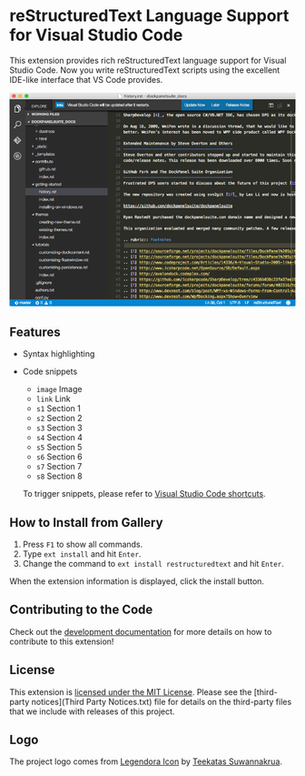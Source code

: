 # reStructuredText Language Support for Visual Studio Code

This extension provides rich reStructuredText language support for Visual Studio Code.
Now you write reStructuredText scripts using the excellent IDE-like interface
that VS Code provides.

![reStructuredText in Visual Studio Code](images/vscode.png)

## Features

- Syntax highlighting
- Code snippets
  - `image` Image
  - `link`  Link
  - `s1`    Section 1
  - `s2`    Section 2
  - `s3`    Section 3
  - `s4`    Section 4
  - `s5`    Section 5
  - `s6`    Section 6
  - `s7`    Section 7
  - `s8`    Section 8

  To trigger snippets, please refer to [Visual Studio Code shortcuts](https://code.visualstudio.com/docs/customization/keybindings).

## How to Install from Gallery

1. Press `F1` to show all commands.
2. Type `ext install` and hit `Enter`.
3. Change the command to `ext install restructuredtext` and hit `Enter`.

When the extension information is displayed, click the install button.

## Contributing to the Code

Check out the [development documentation](docs/development.md) for more details
on how to contribute to this extension!

## License

This extension is [licensed under the MIT License](LICENSE.txt).  Please see the
[third-party notices](Third Party Notices.txt) file for details on the third-party
files that we include with releases of this project.

## Logo
The project logo comes from [Legendora Icon](http://raindropmemory.deviantart.com/art/Legendora-Icon-Set-118999011) by [Teekatas Suwannakrua](http://raindropmemory.deviantart.com/).